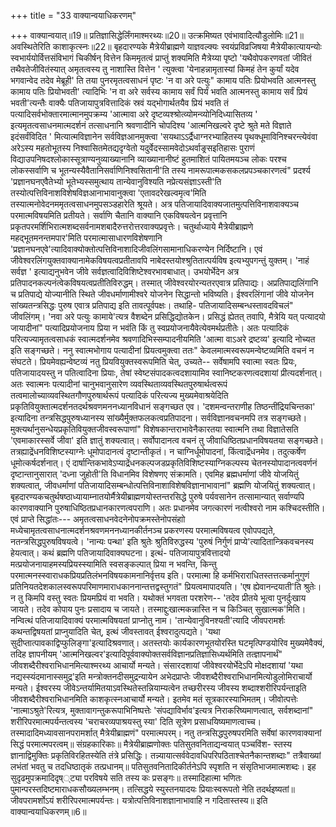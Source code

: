 +++
title = "33 वाक्यान्वयाधिकरणम्"

+++
वाक्यान्वयात्॥19॥ प्रतिज्ञासिद्धेर्लिंगमाश्मरथ्यः॥20॥ उत्क्रमिष्यत एवंभावादित्यौडुलोमिः॥21॥ अवस्थितेरिति काशाकृत्स्नः॥22॥ बृहदारण्यके मैत्रेयीब्राह्मणे याज्ञवल्क्यः स्वयंप्रविव्रजिषया मैत्रेयीकात्यायन्योः स्वभार्ययोर्वित्तसंविभागं चिकीर्षन् वित्तेन किममृतत्वं प्राप्तुं शक्यमिति मैत्रेय्या पृष्टो 'यथैवोपकरणवतां जीवितं तथैवतेजीवितंस्यात् अमृतत्वस्य तु नाशास्ति वित्तेन ' त्युक्त्वा 'येनाहन्नामृतास्यां किमहं तेन कुर्यां यदेव भगवान्वेद तदेव मेब्रूही' ति तया पुनरमृतत्वसाधनं पृष्टः 'न वा अरे पत्युः" कामाय पतिः प्रियोभवति आत्मनस्तु कामाय पतिः प्रियोभवती' त्यादिभिः 'न वा अरे सर्वस्य कामाय सर्वं पिर्यं भवति आत्मनस्तु कामाय सर्वं प्रियं भवती'त्यन्तैः वाक्यैः पतिजायापुत्रवित्तादिकं स्रवं यद्भोगार्थतयैव प्रियं भवति तं पत्यादिसर्वभोक्तारमात्मानमुपक्रम्य 'आत्मावा अरे दृष्टव्यश्श्रोत्व्योमन्व्योनिदिध्यासितव्य ' इत्यमृतत्वसाधनमात्मदर्शनं तत्साधनानि श्रवणादीनि चोपदिश्य 'आत्मनिखल्वरे दृष्टे श्रुते मते विज्ञाते इदंसर्वंविदित ' मित्यात्मविज्ञानेन सर्वविज्ञआनमुक्त्वा 'सयथाऽऽर्द्रैधाग्नरभ्याहितस्य पृथक्धूमाविनिश्चरन्त्येवंवा अरेऽस्य महतोभूतस्य निश्वासितमेतद्यदृग्वेतो यदुर्वेदस्सामवेदोऽथर्वाङ्रसइतिहासः पुराणं विद्याउपनिषदश्लोकास्सूत्राण्यनुव्याख्यानानि व्याख्यानानीष्टं हुतमाशितं पायितमयञ्च लोकः परश्च लोकस्सर्वाणि च भूतन्यस्यैवैतानिसर्वाणिनिश्वसितानी'ति तस्य नामरूपात्मकसकलप्रपञ्चकारणत्वं" प्रदर्श्य 'प्रज्ञानघनएवैतेभ्यो भूतेभ्यस्समुत्थाय तान्येवानुविश्यति नप्रेत्यसंज्ञाऽस्ती'ति तस्योत्पत्तिविनाशविशेषविज्ञआनाभावानुक्त्वा 'एतावदरेखल्वमृत्व'मिति तस्यात्मनोवेदनममृतत्वसाधनमुपसञ्डहारेति श्रूयते। अत्र पतिजायादिवाक्यजातमुत्पत्तिविनाशवाक्यञ्च परमात्मविषयमिति प्रतीयते। सर्वाणि चैतानि वाक्यानि एकविषयत्वेन प्रवृत्तानि प्रकृतपरमर्शिभिरात्मशब्दसर्वनामशबादैरुत्तरोत्तरवाक्यप्रवृत्तेः। चतुर्थाध्याये मैत्रेयीब्राह्मणे महद्भूतमनन्तमपार'मिति परमात्मासाधारणविशेषणानि 'प्रज्ञानघनएवे'त्यादिवाक्योक्तोत्पत्तिविनाशादिजीवलिंगसामानाधिकरण्येन निर्दिष्टानि। एवं जीवेश्वरलिंगयुक्तवाक्यानामेकविषयत्वप्रतीतावपि नाबेदस्तयोश्श्रुतितात्पर्यविष इत्यभ्युपगन्तुं युक्तम्। 'नाहं सर्वज्ञ ' इत्याद्यनुभवेन जीवे सर्वज्ञत्वादिविशिष्टेश्वरभावबाधात्। उभयोर्भेदेन अत्र प्रतिपादनकल्पनंत्वेकविषयत्वप्रतीतिविरुद्धम्। तस्मात् जीवेश्वरयोरन्यतरएवात्र प्रतिपाद्यः। अप्रतिपाद्यलिंगानि च प्रतिपाद्ये योज्यानीति स्थिते जीवधर्माणामीश्वरे योजनेन सिद्धान्तो भविष्यति। ईश्वरलिंगानां जीवे योजनेन सांख्यतन्त्रसिद्धः पुरुष एवात्र प्रतिपाद्य इति तावत्पूर्वपक्षः। तथाहि- पतिजायादिसम्बन्धस्तावदविचलं" जीवलिंगम्। 'नवा अरे पत्युः कामाये'त्यत्र वैशब्देन प्रसिद्धिद्योतकेन। प्रसिद्धं ह्येतत् तवापि, मैत्रेयि यत् पत्यादयो जायादीनां" पत्यादिप्रयोजनाय प्रिया न भवंति किं तु स्वप्रयोजनायैवेत्येवमर्थप्रतीतेः। अतः पत्यादिकं परित्यज्यामृतत्वसाधकं स्वात्मदर्शनमेव श्रवणादिभिस्सम्पादनीयमिति 'आत्मा वाऽअरे द्रष्टव्य' इत्यादि नोच्यत इति सङ्गच्छते। ननु स्वात्मभोगाय पत्यादीनां प्रियत्वमुक्त्वा ततः" केवलमात्मस्वरूपमन्वेष्टव्यमिति वचनं न संघटते। प्रियमेवह्यन्वेष्टव्यं नतु प्रियवियुक्तस्वरूपमिति चेत्, उच्यते-- सर्वेषामपि स्वात्मा स्वतः प्रियः, पतिजायादयस्तु न पतित्वादिना प्रियाः, तेषां स्वेष्टसंपादकत्वदशायामिव स्वानिष्टकरणत्वदशायां प्रीत्यदर्शनात्। अतः स्वात्मनः पत्यादीनां चानुभवानुसारेण व्यवस्थिताव्यवस्थितपुरुषार्थत्वरूपं तत्वमालोच्याव्यवस्थितगौणपुरुषार्थरूपं पत्यादिकं परित्यज्य मुख्यमेवाश्रयेदिति प्रकृतिवियुक्तात्मदर्शनतदर्थश्रवणमननध्यानविधानं सङ्गच्छत एव। 'दशमन्वन्तराणीह तिष्ठन्तींद्रियचिन्तका' इत्यादिना तन्त्रसिद्धपुरुषध्यानस्य सांख्यैर्मुक्तफलकत्वप्रतिपादना। सर्वविज्ञानवचनमपि तत्र सङ्गच्छते। मुक्त्यर्थानुसन्धेयप्रकृतिवियुक्तजीवस्वरूपाणां" विशेषकान्तराभावेनैकारतया स्वात्मनि तथा विज्ञातेसति 'एवमाकारस्सर्वे जीवा' इति ज्ञातुं शक्यत्वात्। सर्वोपादानत्व वचनं तु जीवाधिष्ठितप्रधानविषयतया सङ्गच्छते। तत्रह्याद्रेंधनविशिष्टस्याग्नेः धूमोपादानत्वं दृष्टान्तीकृतं। न चाग्निर्धूमोपादनां, किंत्वाद्रेंधनमेव। तदुत्कर्षेण धूमोत्कर्षदर्शनात्। एं दार्षान्तिकभावेऽप्याद्रेंधनकल्पजडप्रकृतिविशिष्टस्याग्निकल्पस्य चेतनस्योपादानत्ववर्णनं दृष्टान्तानुसारात् 'दध्ना जुहोती'ति विधानमिव विशेषणए संक्रामति। एवमिह ब्रह्मधर्माणां जीवे योजयितुं शक्यत्वात्, जीवधर्माणां पतिजायादिसम्बन्धोत्पत्तिविनाशाविशेषविज्ञानाभावानां" ब्रह्मणि योजयितुं शक्यत्वात्। बृहदारण्यकचतुर्थषष्ठाध्यायाम्नातयोर्मैत्रेयीब्राह्मणयोस्तन्तरसिद्धे पुरुषे पर्यवसानेन तत्सामान्यात् सर्वाण्यपि कारणवाक्यानि पुरुषाधिष्ठितप्रधानकारणत्वपराणि। अतः प्रधानमेव जगत्कारणं नत्वीश्वरो नाम कश्चिदस्तीति। एवं प्राप्ते सिद्धांतः--- अमृतत्वसाधनवेदनेनोपक्रमस्तेनोपसंहाो मध्येचामृतत्वसाधनात्मदर्शनश्रवणमननध्यानकीर्तनञ्च प्रकरणस्य परमात्मविषयत्व एवोपपद्यते, नतन्त्रसिद्धपुरुषविषयत्वे। 'नान्यः पन्था' इति श्रुतेः श्रुतिविरुद्धस्य 'पुरुषं निर्गुणं प्राप्ये'त्यादितान्त्रिकवचनस्य हेयत्वात्। कथं ब्रह्मणि पतिजायादिवाक्यघटना। इत्थं- पतिजायापुत्रवित्तादयो मत्प्रयोजनायाहमस्यप्रियस्स्यामिति स्वसङ्कल्पात् प्रिया न भवन्ति, किन्तु परमात्मनस्स्वाराधकप्रियप्रतिलंभनविषयकामनानिर्वृत्तय इति। परमात्मा हि कर्मभिराराधितस्तत्तत्कर्मानुगुणं प्रतिनियतदेशकालस्वरूपपरिमाणमाराधकाननान्तत्तद्वस्तुगतं" प्रियत्वमापादयति। 'एष ह्येवानन्दयाती'ति श्रुतेः। न तु किमपि वस्तु स्वतः प्रियमप्रियं वा भवति। यथोक्तं भगवता परशरेण-- 'तदेव प्रीतये भूत्वा पुनर्दुःखाय जायते। तदेव कोपाय पुनः प्रसादाय च जायते। तस्माद्दुःखात्मकन्नास्ति न च किञ्चित् सुखात्मक'मिति। नन्वित्थं पतिजायादिवाक्यं परमात्मविषयतां प्राप्नोतु नाम। 'तान्येवानुविनश्यती'त्यादि जीवपरामर्शः कथन्तद्विषयतां प्राप्नुयादिति चेत्, इत्थं जीवस्तावत् ईश्वरादुत्पद्यते। 'यथा सुदीप्तात्पावकाद्विप्फुलिङ्गा'इत्यादिश्रवणात्। अतस्तयोः कार्यकारणभूतयोरस्ति घटमृत्पिण्डयोरिव मुख्यमेवैक्यं, तदिह ज्ञापनीयम् 'आत्मनिखल्वर'इत्यादिपूर्ववाक्योक्तसर्वविज्ञानप्रतिज्ञासिध्यर्थमिति तत्ज्ञापनार्थं" जीवशब्दैरीश्वराभिधानमित्याश्मरथ्य आचार्यो मन्यते। संसारदशायां जीवेश्वरयोर्भेदेऽपि मोक्षदशायां 'यथा नद्यस्स्यंदमानास्समुद्र'इति मन्त्रोक्तनदीसमुद्रन्यायेन अभेदप्राप्तेः जीवशब्दैरीश्वराभिधानमित्योडुलोमिराचार्यो मन्यते। ईश्वरस्य जीवेऽन्तर्यामितयाऽवस्थितेस्तन्नियाम्यत्वेन तच्छरीरस्य जीवस्य शब्दाश्शरीरिपर्यन्ताइति जीवशब्दैरीश्वराभिधानमिति काशकृत्स्नआचार्यो मन्यते। इतमेव मतं सूत्रकारस्याभिमतम्। जीवोत्पत्तेः 'नात्माऽश्रुते'रित्यत्र, मुक्तावागन्तुकरूपाभिनिष्पत्तेः 'संपद्याविर्भाव'इत्यत्र निराकरिष्यमाणत्वात्, सर्वशब्दानां" शरीरिपरमात्मपर्यन्तत्वस्य 'चराचरव्यपाश्रयस्तु स्या' दिति सूत्रेण प्रसाधयिष्यमाणत्वाच्च। तस्मादादिमध्यावसानपरामर्शात् मैत्रेयीब्राह्मणं" परमात्मपरम्। नतु तन्त्रसिद्धपुरुषपरमिति सर्वेषां कारणवाक्यानां सिद्धं परमात्मपरत्वम्॥ संग्रहकारिकाः॥ मैत्रेयीब्राह्मणोक्तः पतिसुतवनिताद्यन्वयात् पञ्चविंश- स्तस्य ज्ञानाद्विमुक्तिः प्रकृतिविरहितस्येति तंत्रे प्रसिद्धिः। तन्न्यायात्सर्ववेदावधिपरिपठिताश्चेतनैकान्तशब्दाः" तत्रैवाख्यां लभंतां भवतु च तदधिष्ठातृकं तत्प्रधानम्॥ पतिसुतवनितादिकीर्तनेऽपि स्पृशति न संसृतिभाजमात्मशब्दः। इह सुदृढमुपक्रमादिदृष््ट्या परविषये सति तस्य कः प्रसङ्गः॥ तस्मादिहात्मा भणितः पुमान्परस्तदिष्टमाराधकसौख्यलम्भनम्। तत्सिद्धये स्युस्तनयादयः प्रियाःस्वरूपतो नेति तदर्थइष्यतां॥ जीवपरामर्शोऽयं शरीरिपरमात्मपर्यन्तः। यत्रोत्पत्तिविनाशज्ञानाभावाहि न गदितास्तस्य॥ इति वाक्यान्वयाधिकरणम्॥6॥